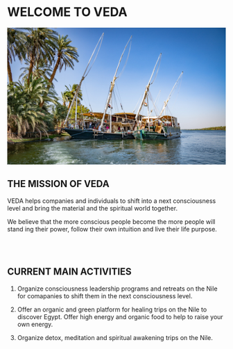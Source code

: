 # WELCOME TO VEDA

![veda](/src/img/boat3.jpg)

## THE MISSION OF VEDA 

VEDA helps companies and individuals to shift into a next consciousness level and bring the material and the spiritual world together.
<br/>

We believe that the more conscious people become the more people will stand ing their power, follow their own intuition and live their life purpose.

<br/>
<br/>

## CURRENT MAIN ACTIVITIES

1. Organize consciousness leadership programs and retreats on the Nile for comapanies to shift them in the next consciousness level.

2. Offer an organic and green platform for healing trips on the Nile to discover Egypt. Offer high energy and organic food to help to raise your own energy.

3. Organize detox, meditation and spiritual awakening trips on the Nile.


